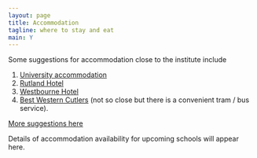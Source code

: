 ```yaml
---
layout: page
title: Accommodation
tagline: where to stay and eat
main: Y
---
```



Some suggestions for accommodation close
to the institute include

1.  [University accommodation](http://withus.com/conferencewithus/bookingpage/)
2.  [Rutland Hotel](http://www.rutlandhotel-sheffield.com/)
3.  [Westbourne Hotel](http://www.westbournehousehotel.com/)
4.  [Best Western Cutlers](http://www.cutlershotel.co.uk/) (not so close but there is a convenient tram /    bus service).

[More suggestions here](http://www.sheffield.ac.uk/polopoly_fs/1.303478!/file/Hotels.pdf)

Details of accommodation availability for upcoming schools will appear
here.
